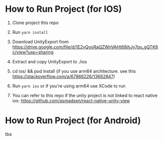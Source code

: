 # How to Run Project (for IOS)

1. Clone project this repo

2. Run ```yarn install```

3. Download UnityExport from https://drive.google.com/file/d/1E2yQyoRaQZWnVAHt68ihJy7pv_gQTK8c/view?usp=sharing

4. Extract and copy UnityExport to ./ios

5. cd ios/ && pod install (if you use arm64 architecture. see this https://stackoverflow.com/a/67866226/13662847)

6. Run ```yarn ios``` or if you're using arm64 use XCode to run

7. You can refer to this repo if the unity project is not linked to react native ios: https://github.com/asmadsen/react-native-unity-view

# How to Run Project (for Android)

tba